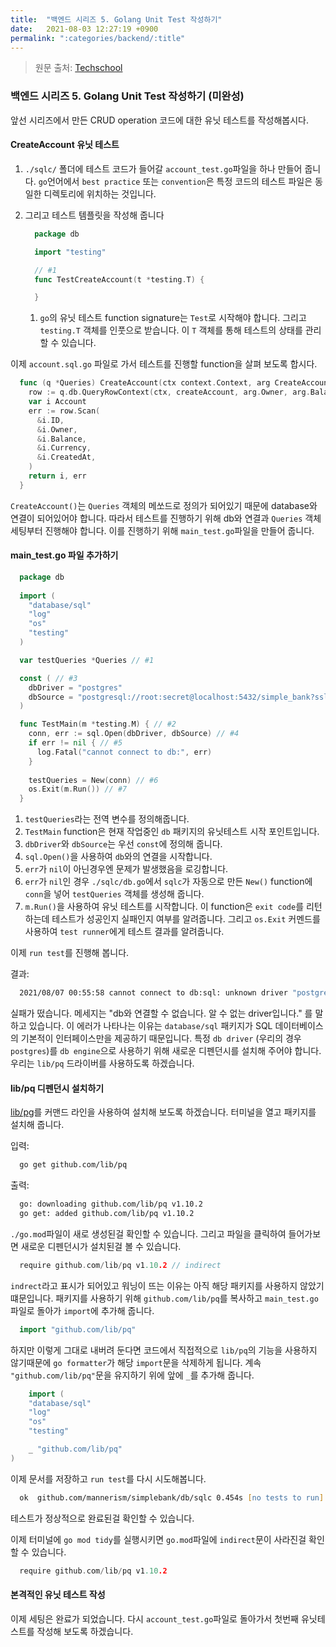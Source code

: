 ```yaml
---
title:  "백엔드 시리즈 5. Golang Unit Test 작성하기"
date:   2021-08-03 12:27:19 +0900
permalink: ":categories/backend/:title"
---
```


> 원문 출처: [Techschool](https://www.youtube.com/watch?v=rx6CPDK_5mU&list=PLy_6D98if3ULEtXtNSY_2qN21VCKgoQAE&ab_channel=TECHSCHOOL "Tech School")

### 백엔드 시리즈 5. Golang Unit Test 작성하기 (미완성)

앞선 시리즈에서 만든 CRUD operation 코드에 대한 유닛 테스트를 작성해봅시다.

#### CreateAccount 유닛 테스트

1. `./sqlc/` 폴더에 테스트 코드가 들어갈 `account_test.go`파일을 하나 만들어 줍니다. `go`언어에서 `best practice` 또는 `convention`은 특정 코드의 테스트 파일은 동일한 디렉토리에 위치하는 것입니다.
1. 그리고 테스트 템플릿을 작성해 줍니다

    ```go
      package db

      import "testing"

      // #1
      func TestCreateAccount(t *testing.T) {

      }

    ```

    1. `go`의 유닛 테스트 function signature는 `Test`로 시작해야 합니다. 그리고 `testing.T` 객체를 인풋으로 받습니다. 이 `T` 객체를 통해 테스트의 상태를 관리할 수 있습니다.

이제 `account.sql.go` 파일로 가서 테스트를 진행할 function을 살펴 보도록 합시다.
  
  ```go
    func (q *Queries) CreateAccount(ctx context.Context, arg CreateAccountParams) (Account, error) {
      row := q.db.QueryRowContext(ctx, createAccount, arg.Owner, arg.Balance, arg.Currency)
      var i Account
      err := row.Scan(
        &i.ID,
        &i.Owner,
        &i.Balance,
        &i.Currency,
        &i.CreatedAt,
      )
      return i, err
    }
  ```

  `CreateAccount()`는 `Queries` 객체의 메쏘드로 정의가 되어있기 때문에 database와 연결이 되어있어야 합니다. 따라서 테스트를 진행하기 위해 db와 연결과 `Queries` 객체 세팅부터 진행해야 합니다. 이를 진행하기 위해 `main_test.go`파일을 만들어 줍니다.

#### main_test.go 파일 추가하기

  ```go
    package db
    
    import (
      "database/sql"
      "log"
      "os"
      "testing"
    )

    var testQueries *Queries // #1

    const ( // #3
      dbDriver = "postgres"
      dbSource = "postgresql://root:secret@localhost:5432/simple_bank?sslmode=disable"
    )

    func TestMain(m *testing.M) { // #2
      conn, err := sql.Open(dbDriver, dbSource) // #4
      if err != nil { // #5
        log.Fatal("cannot connect to db:", err)
      }
      
      testQueries = New(conn) // #6
      os.Exit(m.Run()) // #7
    }
  ```

1. `testQueries`라는 전역 변수를 정의해줍니다.
1. `TestMain` function은 현재 작업중인 `db` 패키지의 유닛테스트 시작 포인트입니다.
1. `dbDriver`와 `dbSource`는 우선 `const`에 정의해 줍니다.
1. `sql.Open()`을 사용하여 `db`와의 연결을 시작합니다.
1. `err`가 `nil`이 아닌경우엔 문제가 발생했음을 로깅합니다.
1. `err`가 `nil`인 경우 `./sqlc/db.go`에서 `sqlc`가 자동으로 만든 `New()` function에 `conn`을 넣어 `testQueries` 객체를 생성해 줍니다.
1. `m.Run()`을 사용하여 유닛 테스트를 시작합니다. 이 function은 `exit code`를 리턴하는데 테스트가 성공인지 실패인지 여부를 알려줍니다. 그리고 `os.Exit` 커멘드를 사용하여 `test runner`에게 테스트 결과를 알려줍니다.

이제 `run test`를 진행해 봅니다.

결과:
  
  ```zsh
    2021/08/07 00:55:58 cannot connect to db:sql: unknown driver "postgres" (forgotten import?)
  ```

실패가 떴습니다. 메세지는 "db와 연결할 수 없습니다. 알 수 없는 driver입니다." 를 말하고 있습니다. 이 에러가 나타나는 이유는 `database/sql` 패키지가 SQL 데이터베이스의 기본적이 인터페이스만을 제공하기 때문입니다. 특정 `db driver` (우리의 경우 `postgres`)를 `db engine`으로 사용하기 위해 새로운 디펜던시를 설치해 주어야 합니다. 우리는 `lib/pq` 드라이버를 사용하도록 하겠습니다.

#### lib/pq 디펜던시 설치하기

[lib/pg](https://github.com/lib/pq)를 커맨드 라인을 사용하여 설치해 보도록 하겠습니다. 터미널을 열고 패키지를 설치해 줍니다.

입력:

  ```zsh
    go get github.com/lib/pq
  ```

출력:

  ```zsh
    go: downloading github.com/lib/pq v1.10.2
    go get: added github.com/lib/pq v1.10.2
  ```

`./go.mod`파일이 새로 생성된걸 확인할 수 있습니다. 그리고 파일을 클릭하여 들어가보면 새로운 디펜던시가 설치된걸 볼 수 있습니다.

  ```go
    require github.com/lib/pq v1.10.2 // indirect
  ```

`indrect`라고 표시가 되어있고 워닝이 뜨는 이유는 아직 해당 패키지를 사용하지 않았기 떄문입니다. 패키지를 사용하기 위해 `github.com/lib/pq`를 복사하고 `main_test.go`파일로 돌아가 `import`에 추가해 줍니다.

  ```go
    import "github.com/lib/pq"
  ```

하지만 이렇게 그대로 내버려 둔다면 코드에서 직접적으로 `lib/pq`의 기능을 사용하지 않기때문에 `go formatter`가 해당 `import`문을 삭제하게 됩니다. 계속 `"github.com/lib/pq"`문을 유지하기 위에 앞에 `_`를 추가해 줍니다.

  ```go
      import (
      "database/sql"
      "log"
      "os"
      "testing"

      _ "github.com/lib/pq" 
)
  ```

이제 문서를 저장하고 `run test`를 다시 시도해봅니다.

  ```zsh
    ok  github.com/mannerism/simplebank/db/sqlc 0.454s [no tests to run]
  ```

테스트가 정상적으로 완료된걸 확인할 수 있습니다.

이제 터미널에 `go mod tidy`를 실행시키면 `go.mod`파일에 `indirect`문이 사라진걸 확인할 수 있습니다.

  ```go
    require github.com/lib/pq v1.10.2
  ```

#### 본격적인 유닛 테스트 작성

이제 세팅은 완료가 되었습니다. 다시 `account_test.go`파일로 돌아가서 첫번째 유닛테스트를 작성해 보도록 하겠습니다.
